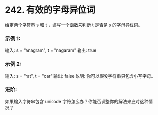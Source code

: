 # 242. 有效的字母异位词

给定两个字符串 s 和 t ，编写一个函数来判断 t 是否是 s 的字母异位词。

### 示例 1:

输入: s = "anagram", t = "nagaram"
输出: true

### 示例 2:

输入: s = "rat", t = "car"
输出: false
说明:
你可以假设字符串只包含小写字母。

### 进阶:
如果输入字符串包含 unicode 字符怎么办？你能否调整你的解法来应对这种情况？

